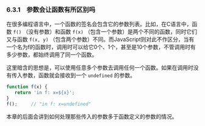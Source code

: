 ### 6.3.1　参数会让函数有所区别吗

在很多编程语言中，一个函数的签名会包含它的参数列表。比如，在C语言中，函数 `f()` （没有参数）和函数 `f(x)` （包含一个参数）是两个不同的函数，同时它们又与函数 `f(x, y)` （包含两个参数）不同。而JavaScript则对此不作区分，当有一个名为f的函数时，调用时可以给它0个、1个，甚至是10个参数，不管调用时有多少参数，都始终调用了同一个函数。

这里暗含的思想是，可以使用任意多个参数去调用任何一个函数。如果在调用时没有传入参数，函数就会接收到一个 `undefined` 的参数。

```javascript
function f(x) {
   return 'in f: x=${x}';
}
f();     // "in f: x=undefined"
```

本章的后面会讲到如何处理那些传入的参数多于函数定义的参数的情况。


